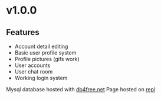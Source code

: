 # v1.0.0

## Features 
- Account detail editing
- Basic user profile system
- Profile pictures (gifs work)
- User accounts
- User chat room
- Working login system

Mysql database hosted with <a href="https://www.db4free.net">db4free.net</a>
Page hosted on <a href="https://php-sql-chat.maxhu787.repl.co/index.php">repl</a>
